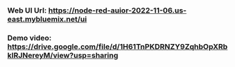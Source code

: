 ### Web UI Url: https://node-red-auior-2022-11-06.us-east.mybluemix.net/ui
### Demo video: https://drive.google.com/file/d/1H61TnPKDRNZY9ZqhbOpXRbklRJNereyM/view?usp=sharing
